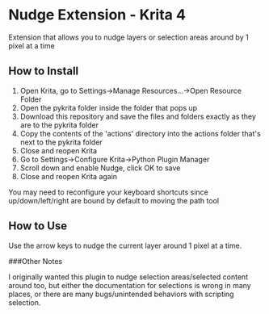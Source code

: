 # Nudge Extension - Krita 4

Extension that allows you to nudge layers or selection areas around by 1 pixel at a time


## How to Install

 1. Open Krita, go to Settings->Manage Resources...->Open Resource Folder
 2. Open the pykrita folder inside the folder that pops up
 3. Download this repository and save the files and folders exactly as they are to the pykrita folder
 4. Copy the contents of the 'actions' directory into the actions folder that's next to the pykrita folder
 5. Close and reopen Krita
 6. Go to Settings->Configure Krita->Python Plugin Manager
 7. Scroll down and enable Nudge, click OK to save
 8. Close and reopen Krita again

You may need to reconfigure your keyboard shortcuts since up/down/left/right are bound by default to moving the path tool

## How to Use

Use the arrow keys to nudge the current layer around 1 pixel at a time.

###Other Notes

I originally wanted this plugin to nudge selection areas/selected content around too, but either the documentation for selections is wrong in many places, or there are many bugs/unintended behaviors with scripting selection.
